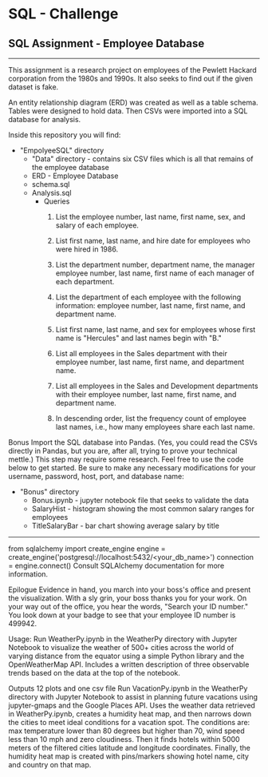 # SQL - Challenge
## SQL Assignment - Employee Database
***

This assignment is a research project on employees of the Pewlett Hackard corporation from the 1980s and 1990s.  It also seeks to find out if the given dataset is fake.

An entity relationship diagram (ERD) was created as well as a table schema.  Tables were designed to hold data.  Then CSVs were imported into a SQL database for analysis.  


Inside this repository you will find:
* "EmpolyeeSQL" directory
    * "Data" directory - contains six CSV files which is all that remains of the employee database
    * ERD - Employee Database
    * schema.sql
    * Analysis.sql
        * Queries    
            1.  List the employee number, last name, first name, sex, and salary of each employee.

            2.  List first name, last name, and hire date for employees who were hired in 1986.

            3.  List the department number, department name, the manager employee number, last name, first name of each manager of each department.

            4.  List the department of each employee with the following information: employee number, last name, first name, and department name.

            4.  List first name, last name, and sex for employees whose first name is "Hercules" and last names begin with "B."

            5.  List all employees in the Sales department with their employee number, last name, first name, and department name.

            6.  List all employees in the Sales and Development departments with their employee number, last name, first name, and department name.

            7.  In descending order, list the frequency count of employee last names, i.e., how many employees share each last name.

Bonus Import the SQL database into Pandas. (Yes, you could read the CSVs directly in Pandas, but you are, after all, trying to prove your technical mettle.) This step may require some research. Feel free to use the code below to get started. Be sure to make any necessary modifications for your username, password, host, port, and database name:
* "Bonus" directory
    * Bonus.ipynb - jupyter notebook file that seeks to validate the data
    * SalaryHist - histogram showing the most common salary ranges for employees
    * TitleSalaryBar - bar chart showing average salary by title

***
from sqlalchemy import create_engine
engine = create_engine('postgresql://localhost:5432/<your_db_name>')
connection = engine.connect()
Consult SQLAlchemy documentation for more information.

Epilogue
Evidence in hand, you march into your boss's office and present the visualization. With a sly grin, your boss thanks you for your work. On your way out of the office, you hear the words, "Search your ID number." You look down at your badge to see that your employee ID number is 499942.


Usage:
Run WeatherPy.ipynb in the WeatherPy directory with Jupyter Notebook to visualize the weather of 500+ cities across the world of varying distance from the equator using a simple Python library and the OpenWeatherMap API. Includes a written description of three observable trends based on the data at the top of the notebook.

Outputs 12 plots and one csv file
Run VacationPy.ipynb in the WeatherPy directory with Jupyter Notebook to assist in planning future vacations using jupyter-gmaps and the Google Places API. Uses the weather data retrieved in WeatherPy.ipynb, creates a humidity heat map, and then narrows down the cities to meet ideal conditions for a vacation spot. The conditions are: max temperature lower than 80 degrees but higher than 70, wind speed less than 10 mph and zero cloudiness. Then it finds hotels within 5000 meters of the filtered cities latitude and longitude coordinates. Finally, the humidity heat map is created with pins/markers showing hotel name, city and country on that map.